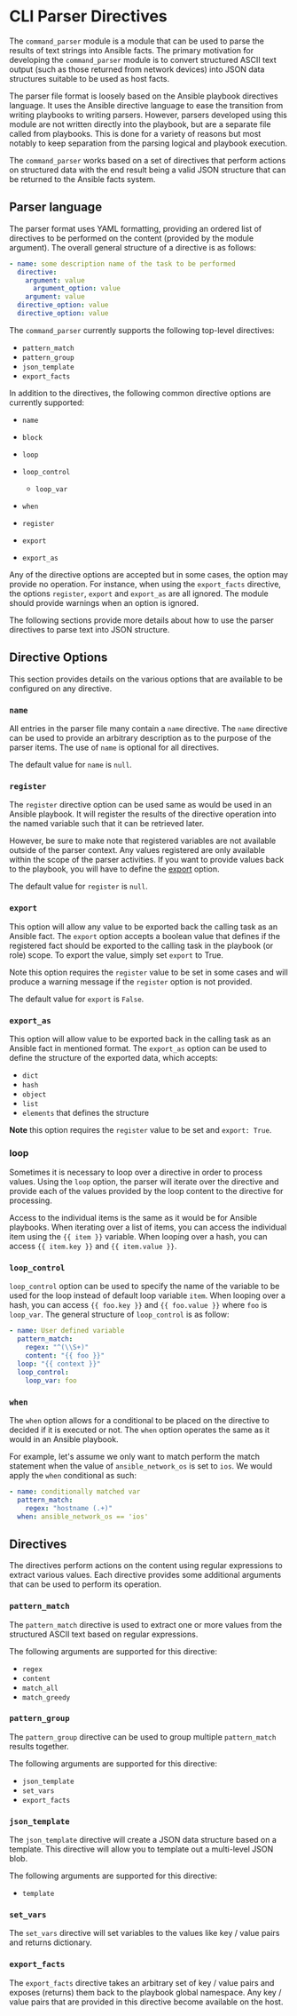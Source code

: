 # CLI Parser Directives

The `command_parser` module is a module that can be used to parse the results of
text strings into Ansible facts.  The primary motivation for developing the
`command_parser` module is to convert structured ASCII text output (such as
those returned from network devices) into  JSON data structures suitable to be
used as host facts.

The parser file format is loosely based on the Ansible playbook directives
language.  It uses the Ansible directive language to ease the transition from
writing playbooks to writing parsers.  However, parsers developed using this
module are not written directly into the playbook, but are a separate file
called from playbooks.  This is done for a variety of reasons but most notably
to keep separation from the parsing logical and playbook execution.

The `command_parser` works based on a set of directives that perform actions
on structured data with the end result being a valid JSON structure that can be
returned to the Ansible facts system.

## Parser language

The parser format uses YAML formatting, providing an ordered list of directives
to be performed on the content (provided by the module argument).  The overall
general structure of a directive is as follows:

```yaml
- name: some description name of the task to be performed
  directive:
    argument: value
      argument_option: value
    argument: value
  directive_option: value
  directive_option: value
```

The `command_parser` currently supports the following top-level directives:

* `pattern_match`
* `pattern_group`
* `json_template`
* `export_facts`

In addition to the directives, the following common directive options are
currently supported:

* `name`
* `block`
* `loop`
* `loop_control`

  * `loop_var`

* `when`
* `register`
* `export`
* `export_as`

Any of the directive options are accepted but in some cases, the option may
provide no operation.  For instance, when using the `export_facts`
directive, the options `register`, `export` and `export_as` are all
ignored.  The module should provide warnings when an option is ignored.

The following sections provide more details about how to use the parser
directives to parse text into JSON structure.

## Directive Options

This section provides details on the various options that are available to be
configured on any directive.

### `name`

All entries in the parser file many contain a `name` directive.  The
`name` directive can be used to provide an arbitrary description as to the
purpose of the parser items.  The use of `name` is optional for all
directives.

The default value for `name` is `null`.

### `register`

The `register` directive option can be used same as would be used in an
Ansible playbook.  It will register the results of the directive operation into
the named variable such that it can be retrieved later.

However, be sure to make note that registered variables are not available
outside of the parser context.  Any values registered are only available within
the scope of the parser activities.  If you want to provide values back to the
playbook, you will have to define the [export](#export) option.

The default value for `register` is `null`.

<a id="export"></a>

### `export`

This option will allow any value to be exported back the calling task as an
Ansible fact.  The `export` option accepts a boolean value that defines if
the registered fact should be exported to the calling task in the playbook (or
role) scope.  To export the value, simply set `export` to True.

Note this option requires the `register` value to be set in some cases and will
produce a warning message if the `register` option is not provided.

The default value for `export` is `False`.

### `export_as`

This option will allow value to be exported back in the calling task as an
Ansible fact in mentioned format. The `export_as` option can be used to define the structure of the exported data, which accepts:

* `dict`
* `hash`
* `object`
* `list`
* `elements` that defines the structure

**Note** this option requires the `register` value to be set and `export: True`.

### loop

Sometimes it is necessary to loop over a directive in order to process values.
Using the `loop` option, the parser will iterate over the directive and
provide each of the values provided by the loop content to the directive for
processing.

Access to the individual items is the same as it would be for Ansible
playbooks.  When iterating over a list of items, you can access the individual
item using the `{{ item }}` variable.  When looping over a hash, you can
access `{{ item.key }}` and `{{ item.value }}`.

### `loop_control`

`loop_control` option can be used to specify the name of the variable to be
used for the loop instead of default loop variable `item`.
When looping over a hash, you can access `{{ foo.key }}` and `{{ foo.value }}` where `foo`
is `loop_var`.
The general structure of `loop_control` is as follow:

```yaml
- name: User defined variable
  pattern_match:
    regex: "^(\\S+)"
    content: "{{ foo }}"
  loop: "{{ context }}"
  loop_control:
    loop_var: foo

```

### `when`

The `when` option allows for a conditional to be placed on the directive to
decided if it is executed or not.  The `when` option operates the same as
it would in an Ansible playbook.

For example, let's assume we only want to match perform the match statement
when the value of `ansible_network_os` is set to `ios`.  We would apply
the `when` conditional as such:

```yaml
- name: conditionally matched var
  pattern_match:
    regex: "hostname (.+)"
  when: ansible_network_os == 'ios'
```

## Directives

The directives perform actions on the content using regular expressions to
extract various values.  Each directive provides some additional arguments that
can be used to perform its operation.

### `pattern_match`

The `pattern_match` directive is used to extract one or more values from
the structured ASCII text based on regular expressions.

The following arguments are supported for this directive:

* `regex`
* `content`
* `match_all`
* `match_greedy`

### `pattern_group`

The `pattern_group` directive can be used to group multiple
`pattern_match` results together.

The following arguments are supported for this directive:

* `json_template`
* `set_vars`
* `export_facts`

### `json_template`

The `json_template` directive will create a JSON data structure based on a
template.  This directive will allow you to template out a multi-level JSON
blob.

The following arguments are supported for this directive:

* `template`

### `set_vars`

The `set_vars` directive will set variables to the values like key / value pairs
and returns dictionary.

### `export_facts`

The `export_facts` directive takes an arbitrary set of key / value pairs
and exposes (returns) them back to the playbook global namespace.  Any key /
value pairs that are provided in this directive become available on the host.

